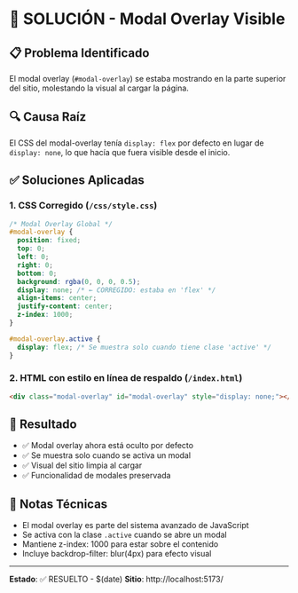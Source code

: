 # 🔧 SOLUCIÓN - Modal Overlay Visible

## 📋 Problema Identificado
El modal overlay (`#modal-overlay`) se estaba mostrando en la parte superior del sitio, molestando la visual al cargar la página.

## 🔍 Causa Raíz
El CSS del modal-overlay tenía `display: flex` por defecto en lugar de `display: none`, lo que hacía que fuera visible desde el inicio.

## ✅ Soluciones Aplicadas

### 1. CSS Corregido (`/css/style.css`)
```css
/* Modal Overlay Global */
#modal-overlay {
  position: fixed;
  top: 0;
  left: 0;
  right: 0;
  bottom: 0;
  background: rgba(0, 0, 0, 0.5);
  display: none; /* ← CORREGIDO: estaba en 'flex' */
  align-items: center;
  justify-content: center;
  z-index: 1000;
}

#modal-overlay.active {
  display: flex; /* Se muestra solo cuando tiene clase 'active' */
}
```

### 2. HTML con estilo en línea de respaldo (`/index.html`)
```html
<div class="modal-overlay" id="modal-overlay" style="display: none;"></div>
```

## 🎯 Resultado
- ✅ Modal overlay ahora está oculto por defecto
- ✅ Se muestra solo cuando se activa un modal
- ✅ Visual del sitio limpia al cargar
- ✅ Funcionalidad de modales preservada

## 📝 Notas Técnicas
- El modal overlay es parte del sistema avanzado de JavaScript
- Se activa con la clase `.active` cuando se abre un modal
- Mantiene z-index: 1000 para estar sobre el contenido
- Incluye backdrop-filter: blur(4px) para efecto visual

---
**Estado**: ✅ RESUELTO - $(date)
**Sitio**: http://localhost:5173/